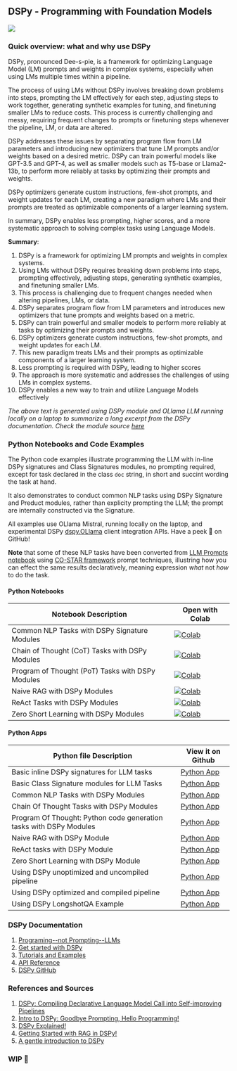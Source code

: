 ## DSPy - Programming with Foundation Models

<img src="images/dspy_img.png">

### Quick overview: what and why use DSPy
DSPy, pronounced Dee-s-pie, is a framework for optimizing Language Model (LM) prompts and weights in complex systems, especially when using LMs multiple times within a pipeline. 

The process of using LMs without DSPy involves breaking down problems into steps, prompting the LM effectively for each step, adjusting steps to work together, generating synthetic examples for tuning, and finetuning smaller LMs to reduce costs. This process is currently challenging and messy, requiring frequent changes to prompts or finetuning steps whenever the pipeline, LM, or data are altered. 

DSPy addresses these issues by separating program flow from LM parameters and introducing new optimizers that tune LM prompts and/or weights based on a desired metric. DSPy can train powerful models like GPT-3.5 and GPT-4, as well as smaller models such as T5-base or Llama2-13b, to perform more reliably at tasks by optimizing their prompts and weights. 

DSPy optimizers generate custom instructions, few-shot prompts, and weight updates for each LM, creating a new paradigm where LMs and their prompts are treated as optimizable components of a larger learning system. 

In summary, DSPy enables less prompting, higher scores, and a more systematic approach to solving complex tasks using Language Models.

**Summary**: 
1. DSPy is a framework for optimizing LM prompts and weights in complex systems.
2. Using LMs without DSPy requires breaking down problems into steps, prompting effectively, adjusting steps, generating synthetic examples, and finetuning smaller LMs.
3. This process is challenging due to frequent changes needed when altering pipelines, LMs, or data.
4. DSPy separates program flow from LM parameters and introduces new optimizers that tune prompts and weights based on a metric.
5. DSPy can train powerful and smaller models to perform more reliably at tasks by optimizing their prompts and weights.
6. DSPy optimizers generate custom instructions, few-shot prompts, and weight updates for each LM.
7. This new paradigm treats LMs and their prompts as optimizable components of a larger learning system.
8. Less prompting is required with DSPy, leading to higher scores
9. The approach is more systematic and addresses the challenges of using LMs in complex systems.
10. DSPy enables a new way to train and utilize Language Models effectively

_The above text is generated using DSPy module and OLlama LLM running locally on a laptop to summarize a long excerpt from the DSPy documentation. Check the module source [here](./03_dspy_nlp_tasks.py)_

### Python Notebooks and Code Examples

The Python code examples illustrate programming the LLM with in-line DSPy signatures and Class Signatures modules, no prompting required, except for task declared in the class
`doc` string, in short and succint wording the task at hand.

It also demonstrates to conduct common NLP tasks using DSPy Signature and Preduct modules, rather than explicity 
prompting the LLM; the prompt are internally constructed
via the Signature.

All examples use OLlama Mistral, running locally on the laptop, and experimental DSPy [dspy.OLlama](https://dspy-docs.vercel.app/docs/building-blocks/language_models#local-lms) client integration APIs. Have a peek 👀 on GitHub!

 **Note** that some of these NLP tasks have been converted from [LLM Prompts notebook](https://github.com/dmatrix/genai-cookbook/blob/main/llm-prompts/2_how_to_conduct_common_nlp_llm_tasks.ipynb) using [CO-STAR framework](https://towardsdatascience.com/how-i-won-singapores-gpt-4-prompt-engineering-competition-34c195a93d41) prompt techniques, illustring how you can effect the same results declaratively, meaning expression _what_ not _how_ to do the task.

#### Python Notebooks
| Notebook Description| Open with Colab |
|--------------------|-----------------|
| Common NLP Tasks with DSPy Signature Modules | [![Colab](https://colab.research.google.com/assets/colab-badge.svg)](https://colab.research.google.com/github/dmatrix/genai-cookbook/blob/main/dspy/04_dspy_common_nlp_llm_tasks.ipynb) |
| Chain of Thought (CoT) Tasks with DSPy Modules | [![Colab](https://colab.research.google.com/assets/colab-badge.svg)](https://colab.research.google.com/github/dmatrix/genai-cookbook/blob/main/dspy/06_dspy_chain_of_thought.ipynb) |
| Program of Thought (PoT) Tasks with DSPy Modules | [![Colab](https://colab.research.google.com/assets/colab-badge.svg)](https://colab.research.google.com/github/dmatrix/genai-cookbook/blob/main/dspy/08_dspy_program_of_thought.ipynb) |
| Naive RAG with DSPy Modules | [![Colab](https://colab.research.google.com/assets/colab-badge.svg)](https://colab.research.google.com/github/dmatrix/genai-cookbook/blob/main/dspy/10_dspy_naive_rag.ipynb) |
| ReAct Tasks with DSPy Modules | [![Colab](https://colab.research.google.com/assets/colab-badge.svg)](https://colab.research.google.com/github/dmatrix/genai-cookbook/blob/main/dspy/12_dspy_react_task.ipynb) |
| Zero Short Learning with DSPy Modules | [![Colab](https://colab.research.google.com/assets/colab-badge.svg)](https://colab.research.google.com/github/dmatrix/genai-cookbook/blob/main/dspy/14_dspy_zero_shot_learning.ipynb) |


#### Python Apps

| Python file  Description| View it on Github |
|-------------------------|-------------------|
| Basic inline DSPy signatures for LLM tasks| [Python App](https://github.com/dmatrix/genai-cookbook/blob/main/dspy/01_basic_inline_dspy_signature_example.py) |
| Basic Class Signature modules for LLM Tasks |[Python App](https://github.com/dmatrix/genai-cookbook/blob/main/dspy/02_basic_class_dspy_signature_example.py)|
|Common NLP Tasks with DSPy Modules| [Python App](https://github.com/dmatrix/genai-cookbook/blob/main/dspy/03_dspy_nlp_tasks.py)|
|Chain Of Thought Tasks with DSPy Modules| [Python App](https://github.com/dmatrix/genai-cookbook/blob/main/dspy/05_dspy_chain_of_thought_tasks.py)|
|Program Of Thought: Python code generation tasks with DSPy Modules| [Python App](https://github.com/dmatrix/genai-cookbook/blob/main/dspy/07_dspy_program_of_thought.py)|
|Naive RAG with DSPy Module| [Python App](https://github.com/dmatrix/genai-cookbook/blob/main/dspy/09_dspy_naive_rag.py)|
|ReAct tasks with DSPy Module| [Python App](https://github.com/dmatrix/genai-cookbook/blob/main/dspy/11_dspy_react_task_task.py)|
|Zero Short Learning with DSPy Module| [Python App](https://github.com/dmatrix/genai-cookbook/blob/main/dspy/13_dspy_zero_short_learning.py)|
|Using DSPy unoptimized and uncompiled pipeline| [Python App](https://github.com/dmatrix/genai-cookbook/blob/main/dspy/15_dspy_unoptimized_pipeline.py)|
|Using DSPy optimized and compiled pipeline| [Python App](https://github.com/dmatrix/genai-cookbook/blob/main/dspy/16_dspy_optimized_pipeline.py)|
|Using DSPy LongshotQA Example| [Python App](https://github.com/dmatrix/genai-cookbook/blob/main/dspy/17_qa_eval_with_citations.py)|



### DSPy Documentation
 1. [Programing--not Prompting--LLMs](https://dspy-docs.vercel.app/)
 2. [Get started with DSPy](https://dspy-docs.vercel.app/docs/intro)
 3. [Tutorials and Examples](https://dspy-docs.vercel.app/docs/category/tutorials)
 4. [API Reference](https://dspy-docs.vercel.app/api/intro)
 5. [DSPy GitHub](https://github.com/stanfordnlp/dspy)

 ### References and Sources

 1. [DSPy: Compiling Declarative Language
Model Call into Self-improving Pipelines](https://arxiv.org/pdf/2310.03714)
2. [Intro to DSPy: Goodbye Prompting, Hello Programming!](https://towardsdatascience.com/intro-to-dspy-goodbye-prompting-hello-programming-4ca1c6ce3eb9)
3. [DSPy Explained!](https://youtu.be/41EfOY0Ldkc?si=WN4_t5YgmGVFMhiM)
4. [Getting Started with RAG in DSPy!](https://youtu.be/CEuUG4Umfxs?si=buqM88SjxeRf1wJA)
5. [A gentle introduction to DSPy](https://learnbybuilding.ai/tutorials/a-gentle-introduction-to-dspy)


### WIP 🚧
